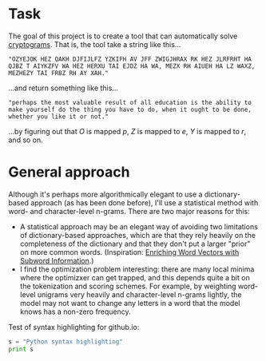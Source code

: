 # Task

The goal of this project is to create a tool that can automatically solve [cryptograms](https://en.wikipedia.org/wiki/Cryptogram). That is, the tool take a string like this...

`
"OZYEJOK HEZ QAKH DJFIJLFZ YZKIFH AV JFF ZWIGJHRAX RK HEZ JLRFRHT HA QJBZ T AIYKZFV WA HEZ HERXU TAI EJDZ HA WA, MEZX RH AIUEH HA LZ WAXZ, MEZHEZY TAI FRBZ RH AY XAH."
`

...and return something like this...

`
"perhaps the most valuable result of all education is the ability to make yourself do the thing you have to do, when it ought to be done, whether you like it or not."
`

...by figuring out that _O_ is mapped _p_, _Z_ is mapped to _e_, _Y_ is mapped to _r_, and so on.


# General approach

Although it's perhaps more algorithmically elegant to use a dictionary-based approach (as has been done before), I'll use a statistical method with word- and character-level n-grams. There are two major reasons for this:
- A statistical approach may be an elegant way of avoiding two limitations of dictionary-based approaches, which are that they rely heavily on the completeness of the dictionary and that they don't put a larger "prior" on more common words. (Inspiration: [Enriching Word Vectors with Subword Information](https://arxiv.org/abs/1607.04606).)
- I find the optimization problem interesting: there are many local minima where the optimizxer can get trapped, and this depends quite a bit on the tokenization and scoring schemes. For example, by weighting word-level unigrams very heavily and character-level n-grams lightly, the model may not want to change any letters in a word that the model knows has a non-zero frequency.

Test of syntax highlighting for github.io:
```python
s = "Python syntax highlighting"
print s
```
